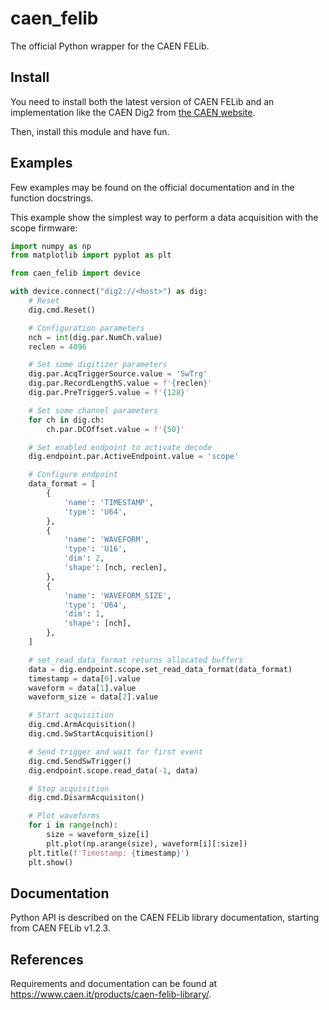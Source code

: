 # caen_felib
The official Python wrapper for the CAEN FELib.

## Install
You need to install both the latest version of CAEN FELib and an implementation like the CAEN Dig2 from [the CAEN website](https://www.caen.it/products/caen-felib-library/).

Then, install this module and have fun.

## Examples
Few examples may be found on the official documentation and in the function docstrings.

This example show the simplest way to perform a data acquisition with the scope firmware:

```python
import numpy as np
from matplotlib import pyplot as plt

from caen_felib import device

with device.connect("dig2://<host>") as dig:
    # Reset
    dig.cmd.Reset()

    # Configuration parameters
    nch = int(dig.par.NumCh.value)
    reclen = 4096

    # Set some digitizer parameters
    dig.par.AcqTriggerSource.value = 'SwTrg'
    dig.par.RecordLengthS.value = f'{reclen}'
    dig.par.PreTriggerS.value = f'{128}'

    # Set some channel parameters
    for ch in dig.ch:
        ch.par.DCOffset.value = f'{50}'

    # Set enabled endpoint to activate decode
    dig.endpoint.par.ActiveEndpoint.value = 'scope'

    # Configure endpoint
    data_format = [
        {
            'name': 'TIMESTAMP',
            'type': 'U64',
        },
        {
            'name': 'WAVEFORM',
            'type': 'U16',
            'dim': 2,
            'shape': [nch, reclen],
        },
        {
            'name': 'WAVEFORM_SIZE',
            'type': 'U64',
            'dim': 1,
            'shape': [nch],
        },
    ]

    # set_read_data_format returns allocated buffers
    data = dig.endpoint.scope.set_read_data_format(data_format)
    timestamp = data[0].value
    waveform = data[1].value
    waveform_size = data[2].value

    # Start acquisition
    dig.cmd.ArmAcquisition()
    dig.cmd.SwStartAcquisition()

    # Send trigger and wait for first event
    dig.cmd.SendSwTrigger()
    dig.endpoint.scope.read_data(-1, data)

    # Stop acquisition
    dig.cmd.DisarmAcquisiton()

    # Plot waveforms
    for i in range(nch):
        size = waveform_size[i]
        plt.plot(np.arange(size), waveform[i][:size])
    plt.title(f'Timestamp: {timestamp}')
    plt.show()
```

## Documentation
Python API is described on the CAEN FELib library documentation, starting from CAEN FELib v1.2.3.

## References
Requirements and documentation can be found at 
https://www.caen.it/products/caen-felib-library/.
